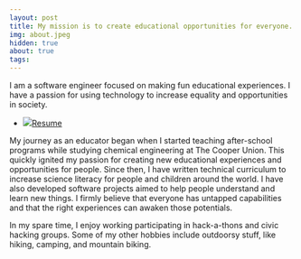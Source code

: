 ```yaml
---
layout: post
title: My mission is to create educational opportunities for everyone.
img: about.jpeg
hidden: true
about: true
tags:
---
```


 I am a software engineer focused on making fun educational experiences. I have a passion for using technology to increase equality and opportunities in society.

<ul class="tags">
    <li id="resume"><a href="{{site.baseurl}}/assets/resume.pdf" target="_blank"><img src="https://upload.wikimedia.org/wikipedia/commons/2/2a/Noun_Project_PDF_icon_117327_cc.svg">Resume</a></li>
</ul>

My journey as an educator began when I started teaching after-school programs while studying chemical engineering at The Cooper Union. This quickly ignited my passion for creating new educational experiences and opportunities for people. Since then, I have written technical curriculum to increase science literacy for people and children around the world. I have also developed software projects aimed to help people understand and learn new things. I firmly believe that everyone has untapped capabilities and that the right experiences can awaken those potentials.

In my spare time, I enjoy working participating in hack-a-thons and civic hacking groups. Some of my other hobbies include outdoorsy stuff, like hiking, camping, and mountain biking.